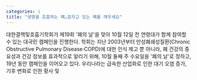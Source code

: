 ```yaml
---
categories: i
title: "생명을 호흡하는 폐…잠자고 있는 폐를 깨우세요"
---
```

대한결핵및호흡기학회가 제19회 &#39;폐의 날&#39;을 맞아 10월 12일 전 연령대가 함께 참여할 수 있는 대국민 캠페인을 진행한다. 학회는 지난 2003년부터 만성폐쇄성질환(Chronic Obstructive Pulmonary Disease&middot;COPD)에 대한 인식 제고 뿐 아니라, 폐 건강의 중요성과 건강 정보를 효과적으로 알리기 위해, 10월 둘째 주 수요일을 &#39;폐의 날&#39;로 정하고, 19년 동안 캠페인을 이어오고 있다. 우리나라는 급속한 산업화로 인한 대기 오염 증가, 기후 변화로 인한 황사 및